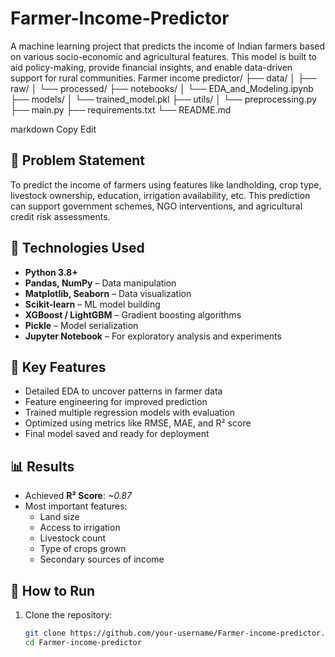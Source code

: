 # Farmer-Income-Predictor
A machine learning project that predicts the income of Indian farmers based on various socio-economic and agricultural features. This model is built to aid policy-making, provide financial insights, and enable data-driven support for rural communities.
Farmer income predictor/
├── data/
│ ├── raw/
│ └── processed/
├── notebooks/
│ └── EDA_and_Modeling.ipynb
├── models/
│ └── trained_model.pkl
├── utils/
│ └── preprocessing.py
├── main.py
├── requirements.txt
└── README.md

markdown
Copy
Edit

## 📌 Problem Statement

To predict the income of farmers using features like landholding, crop type, livestock ownership, education, irrigation availability, etc. This prediction can support government schemes, NGO interventions, and agricultural credit risk assessments.

## 🧠 Technologies Used

- **Python 3.8+**
- **Pandas, NumPy** – Data manipulation
- **Matplotlib, Seaborn** – Data visualization
- **Scikit-learn** – ML model building
- **XGBoost / LightGBM** – Gradient boosting algorithms
- **Pickle** – Model serialization
- **Jupyter Notebook** – For exploratory analysis and experiments

## 🧪 Key Features

- Detailed EDA to uncover patterns in farmer data
- Feature engineering for improved prediction
- Trained multiple regression models with evaluation
- Optimized using metrics like RMSE, MAE, and R² score
- Final model saved and ready for deployment

## 📊 Results

- Achieved **R² Score**: *~0.87*
- Most important features:
  - Land size
  - Access to irrigation
  - Livestock count
  - Type of crops grown
  - Secondary sources of income

## 📁 How to Run

1. Clone the repository:
   ```bash
   git clone https://github.com/your-username/Farmer-income-predictor.git
   cd Farmer-income-predictor
